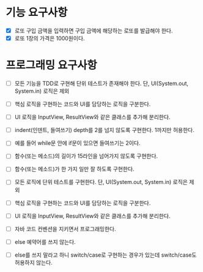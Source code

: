 # 기능 요구사항
-[x] 로또 구입 금액을 입력하면 구입 금액에 해당하는 로또를 발급해야 한다.
-[x] 로또 1장의 가격은 1000원이다.

# 프로그래밍 요구사항
-[ ] 모든 기능을 TDD로 구현해 단위 테스트가 존재해야 한다. 단, UI(System.out, System.in) 로직은 제외
-[ ] 핵심 로직을 구현하는 코드와 UI를 담당하는 로직을 구분한다.
-[ ] UI 로직을 InputView, ResultView와 같은 클래스를 추가해 분리한다.
-[ ] indent(인덴트, 들여쓰기) depth를 2를 넘지 않도록 구현한다. 1까지만 허용한다.
-[ ] 예를 들어 while문 안에 if문이 있으면 들여쓰기는 2이다.
-[ ] 함수(또는 메소드)의 길이가 15라인을 넘어가지 않도록 구현한다.
-[ ] 함수(또는 메소드)가 한 가지 일만 잘 하도록 구현한다.
-[ ] 모든 로직에 단위 테스트를 구현한다. 단, UI(System.out, System.in) 로직은 제외
-[ ] 핵심 로직을 구현하는 코드와 UI를 담당하는 로직을 구분한다.
-[ ] UI 로직을 InputView, ResultView와 같은 클래스를 추가해 분리한다.
-[ ] 자바 코드 컨벤션을 지키면서 프로그래밍한다.
-[ ] else 예약어를 쓰지 않는다.
-[ ] else를 쓰지 말라고 하니 switch/case로 구현하는 경우가 있는데 switch/case도 허용하지 않는다.

